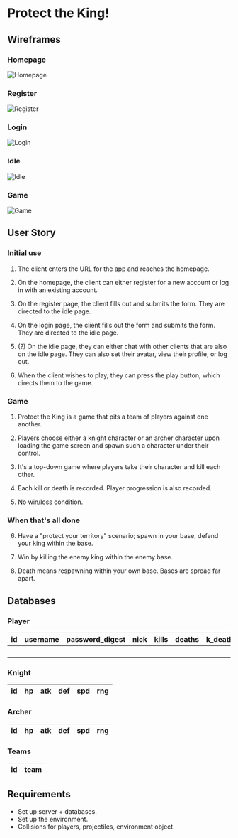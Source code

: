 # Protect the King!

## Wireframes

### Homepage

![Homepage](https://i.imgur.com/qTqaHHu.jpg "Homepage")

### Register

![Register](https://i.imgur.com/B52WX9N.jpg "Register")

### Login

![Login](https://i.imgur.com/cKgT85i.jpg "Login screen")

### Idle

![Idle](https://i.imgur.com/oNUt8WS.jpg "Idle")

### Game
![Game](https://i.imgur.com/CFsngQN.jpg "Game")

## User Story

### Initial use

1. The client enters the URL for the app and reaches the homepage.

2. On the homepage, the client can either register for a new account or log in with an existing account.

3. On the register page, the client fills out and submits the form. They are directed to the idle page.

4. On the login page, the client fills out the form and submits the form. They are directed to the idle page.

5. (?) On the idle page, they can either chat with other clients that are also on the idle page. They can also set their avatar, view their profile, or log out.

6. When the client wishes to play, they can press the play button, which directs them to the game.

### Game

1. Protect the King is a game that pits a team of players against one another.

2. Players choose either a knight character or an archer character upon loading the game screen and spawn such a character under their control.

3. It's a top-down game where players take their character and kill each other.

4. Each kill or death is recorded. Player progression is also recorded.

5. No win/loss condition.

### When that's all done

6. Have a "protect your territory" scenario; spawn in your base, defend your king within the base.

7. Win by killing the enemy king within the enemy base.

8. Death means respawning within your own base. Bases are spread far apart.

## Databases

### Player

| id | username | password\_digest | nick | kills | deaths | k\_deaths | a\_deaths | knight | archer | cur\_team |
|:--:|:--------:|:----------------:|:----:|:-----:|:------:|:---------:|:---------:|:------:|:------:|:---------:|
|||||||||knight(id)|archer(id)|team(id)|

### Knight

| id | hp | atk | def | spd | rng |
|:--:|:--:|:---:|:---:|:---:|:---:|

### Archer

| id | hp | atk | def | spd | rng |
|:--:|:--:|:---:|:---:|:---:|:---:|

### Teams

| id | team |
|:--:|:----:|

## Requirements

- Set up server + databases.
- Set up the environment.
- Collisions for players, projectiles, environment object.
